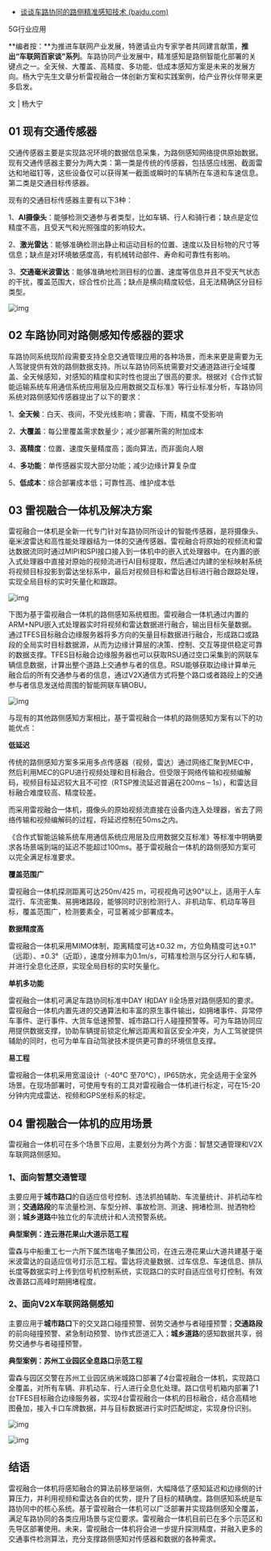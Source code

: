 - [谈谈车路协同的路侧精准感知技术 (baidu.com)](https://baijiahao.baidu.com/s?id=1697704638567207210)

5G行业应用

**编者按：**为推进车联网产业发展，特邀请业内专家学者共同建言献策，**推出“车联网百家谈”系列**。车路协同产业发展中，精准感知是路侧智能化部署的关键点之一。全天候、大覆盖、高精度、多功能、低成本感知方案是未来的发展方向。杨大宁先生文章分析雷视融合一体创新方案和实践案例，给产业界伙伴带来更多启发。

文 | 杨大宁

## 01 现有交通传感器

交通传感器主要是实现路况环境的数据信息采集，为路侧感知网络提供原始数据。现有交通传感器主要分为两大类：第一类是传统的传感器，包括感应线圈、截面雷达和地磁钉等，这些设备仅可以获得某一截面或瞬时的车辆所在车道和车速信息。第二类是交通目标传感器。

现有的交通目标传感器主要有以下3种：

1、**AI摄像头**：能够检测交通参与者类型，比如车辆、行人和骑行者；缺点是定位精度不高，且受天气和光照强度的影响较大。

2、**激光雷达**：能够准确检测出静止和运动目标的位置、速度以及目标物的尺寸等信息；缺点是对环境敏感度高，有机械转动部件、寿命和可靠性有影响。

3、**交通毫米波雷达**：能够准确地检测目标的位置、速度等信息并且不受天气状态的干扰，覆盖范围大，综合性价比高；缺点是横向精度较低，且无法精确区分目标类型。

![img](https://pics6.baidu.com/feed/bd315c6034a85edf28e7119cf5e96b2bdc547568.jpeg?token=4e1ca8862dddbfde3410a6f23722db55)

## 02 车路协同对路侧感知传感器的要求

车路协同系统现阶段需要支持全息交通管理应用的各种场景，而未来更是需要为无人驾驶提供有效的路侧数据支持。所以车路协同系统需要对交通道路进行全域覆盖、全天候感知，对感知的精度和实时性也提出了很高的要求。根据对《合作式智能运输系统车用通信系统应用层及应用数据交互标准》等行业标准分析，车路协同系统对路侧感知传感器提出了以下的要求：

1、**全天候**：白天、夜间，不受光线影响；雾霾、下雨，精度不受影响

2、**大覆盖**：每公里覆盖需求数量少；减少部署所需的附加成本

3、**高精度**：位置、速度矢量精度高；面向算法，而非面向人眼

4、**多功能**：单传感器实现大部分功能；减少边缘计算复杂度

5、**低成本**：综合部署成本低；可靠性高、维护成本低

## 03 雷视融合一体机及解决方案

雷视融合一体机是全新一代专门针对车路协同所设计的智能传感器，是将摄像头、毫米波雷达和高性能处理器结为一体的交通传感器。雷视融合将原始的视频流和雷达数据流同时通过MIPI和SPI接口接入到一体机中的嵌入式处理器中。在内置的嵌入式处理器中直接对原始的视频流进行AI目标提取，然后通过内建的坐标映射系统将视频目标投影到雷达坐标系中，最后对视频目标和雷达目标进行融合跟踪处理，实现全局目标的实时矢量化和跟踪。

![img](https://pics7.baidu.com/feed/f9198618367adab46a98936b4469d1148601e490.jpeg?token=03d66f587822ca59324fe24268c3d45b)

下图为基于雷视融合一体机的路侧感知系统框图。雷视融合一体机通过内置的ARM+NPU嵌入式处理器实时将视频和雷达数据进行融合，输出目标矢量数据。通过TFES目标融合边缘服务器将多方向的矢量目标数据进行融合，形成路口或路段的全局实时目标数据源，从而为边缘计算层的决策、控制、交互等提供稳定可靠的数据支撑。TFES目标融合边缘服务器也可以获取RSU通过空口采集到的网联车辆信息数据，计算出整个道路上交通参与者的信息。RSU能够获取边缘计算单元融合后的所有交通参与者的信息，通过V2X通信方式将整个路口或者路段上的交通参与者信息发送给周围的智能网联车辆OBU。

![img](https://pics1.baidu.com/feed/d0c8a786c9177f3e0ec0ff57cb7259cf9e3d563d.jpeg?token=bf05f0a65035fb3f737f9edaa3bd146a)

与现有的其他路侧感知方案相比，基于雷视融合一体机的路侧感知方案有以下的功能优点：

**低延迟**

传统的路侧感知方案多采用多点传感器（视频，雷达）通过网络汇聚到MEC中，然后利用MEC的GPU进行视频处理和目标融合。但受限于网络传输和视频编解码，视频目标延迟较大且不可控（RTSP推流延迟普遍在200ms – 1s），和雷达目标融合难度较高、精度较差。

而采用雷视融合一体机，摄像头的原始视频流直接在设备内连入处理器，省去了网络传输和视频编解码的过程，将延迟控制在50ms之内。

《合作式智能运输系统车用通信系统应用层及应用数据交互标准》等标准中明确要求各场景端到端的延迟不能超过100ms。基于雷视融合一体机的路侧感知方案可以完全满足标准要求。

**覆盖范围广**

雷视融合一体机探测距离可达250m/425 m，可视视角可达90°以上，适用于人车混行、车流密集、易拥堵路段，能够同时识别检测行人、非机动车、机动车等目标，覆盖范围广，检测要素全，可显著减少部署成本。

**数据精度高**

雷视融合一体机采用MIMO体制，距离精度可达±0.32 m，方位角精度可达±0.1°（远距）、±0.3°（近距），速度分辨率为0.1m/s，可精准检测与区分行人和车辆，并进行全息化还原，实现全局目标的实时矢量化。

**单机多功能**

雷视融合一体机可满足车路协同标准中DAY I和DAY II全场景对路侧感知的要求。雷视融合一体机内置先进的交通算法和丰富的原生事件输出，如拥堵事件、异常停车事件、逆行事件、大货车低速预警、城市路口行人碰撞预警等。可为车路协同应用提供数据支撑，协助车辆提前锁定化解远距离和盲区安全冲突，为人工驾驶提供辅助的同时，也可为单车自动驾驶技术提供更可靠的环境信息支撑。

**易工程**

雷视融合一体机采用宽温设计（-40°C 至70°C），IP65防水，完全适用于全室外场景。在现场部署时，可使用专有的工具对雷视融合一体机进行标定，可在15-20分钟内完成雷达、视频和GPS坐标系的标定。

## 04 雷视融合一体机的应用场景

雷视融合一体机可在多个场景下应用，主要划分为两个方面：智慧交通管理和V2X车联网路侧感知。

### **1、面向智慧交通管理**

主要应用于**城市路口**的自适应信号控制、违法抓拍辅助、车流量统计、非机动车检测；**交通路段**的车流量检测、车型分辨、事故检测、测速、拥堵检测、抛洒物检测；**城乡道路**中独立化的车流统计和人流预警系统。

**典型案例：连云港花果山大道示范工程**

雷森与中船重工七一六所下属杰瑞电子集团公司，在连云港花果山大道共建基于毫米波雷达的自适应信号灯示范工程。雷达将流量数据、过车信息、车速信息、排队长度等数据实时上传到信号机控制系统，实现路口的实时自适应信号灯控制。有效改善路口高峰时期拥堵程度。

### **2、面向V2X车联网路侧感知**

主要应用于**城市路口**下的交叉路口碰撞预警、弱势交通参与者碰撞预警；**交通路段**的前向碰撞预警、紧急制动预警、协作式匝道汇入；**城乡道路**的感知数据共享，弱势交通参与者碰撞预警。

**典型案例：苏州工业园区全息路口示范工程**

雷森与园区交警在苏州工业园区纳米城路口部署了4台雷视融合一体机，实现路口全覆盖，对所有车辆、非机动车、行人进行全息化处理。路口信号机箱内部署了1台TFES目标融合边缘服务器，实现4台雷视融合一体机的目标融合，结合高精地图叠加，接入卡口车牌数据，并与目标数据进行实时匹配绑定，实现身份识别。



![img](https://pics7.baidu.com/feed/dcc451da81cb39db79a48d401aab6b2caa183082.jpeg?token=62c764d36d9e6ea9d5745418f623dffe)

![img](https://pics0.baidu.com/feed/aa18972bd40735fa7d7858505cec6dbb0d240890.jpeg?token=93c552a069994d0686126fee430def13)

## **结语**

雷视融合一体机将感知融合的算法前移至端侧，大幅降低了感知延迟和边缘侧的计算压力，并利用视频和雷达各自的优势，提升了目标的精确度。路侧感知系统是车路协同中的核心系统。基于雷视融合一体机可以广泛部署并实现路侧感知全覆盖，满足车路协同的各类应用场景与定位要求。雷视融合一体机目前已在多个示范区和先导区部署使用。未来，雷视融合一体机将会进一步提升探测精度，并融入更多的交通事件检测算法，充分支撑路侧感知对传感器和数据的各种需求。